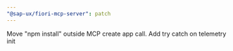 ```yaml
---
"@sap-ux/fiori-mcp-server": patch
---
```


Move "npm install" outside MCP create app call. 
Add try catch on telemetry init
